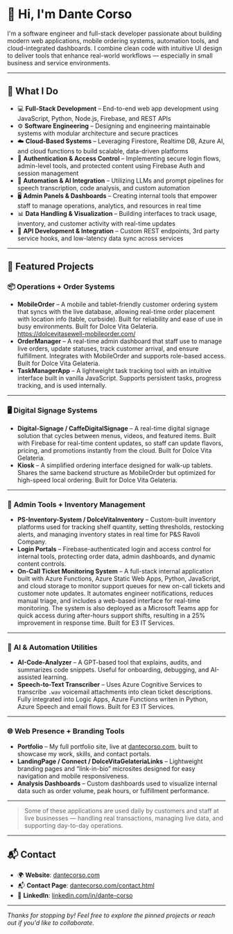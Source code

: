 # 👋 Hi, I'm Dante Corso

I'm a software engineer and full-stack developer passionate about building modern web applications, mobile ordering systems, automation tools, and cloud-integrated dashboards. I combine clean code with intuitive UI design to deliver tools that enhance real-world workflows — especially in small business and service environments.

---

## 🔧 What I Do

- 💻 **Full-Stack Development** – End-to-end web app development using JavaScript, Python, Node.js, Firebase, and REST APIs
- ⚙️ **Software Engineering** – Designing and engineering maintainable systems with modular architecture and secure practices
- ☁️ **Cloud-Based Systems** – Leveraging Firestore, Realtime DB, Azure AI, and cloud functions to build scalable, data-driven platforms
- 🔐 **Authentication & Access Control** – Implementing secure login flows, admin-level tools, and protected content using Firebase Auth and session management
- 🧠 **Automation & AI Integration** – Utilizing LLMs and prompt pipelines for speech transcription, code analysis, and custom automation
- 🖥️ **Admin Panels & Dashboards** – Creating internal tools that empower staff to manage operations, analytics, and resources in real time
- 📊 **Data Handling & Visualization** – Building interfaces to track usage, inventory, and customer activity with real-time updates
- 🧩 **API Development & Integration** – Custom REST endpoints, 3rd party service hooks, and low-latency data sync across services

---

## 🧩 Featured Projects

### 📦 **Operations + Order Systems**

- **MobileOrder** – A mobile and tablet-friendly customer ordering system that syncs with the live database, allowing real-time order placement with location info (table, curbside). Built for reliability and ease of use in busy environments. Built for Dolce Vita Gelateria. https://dolcevitasewell-mobileorder.com/
- **OrderManager** – A real-time admin dashboard that staff use to manage live orders, update statuses, track customer arrival, and ensure fulfillment. Integrates with MobileOrder and supports role-based access. Built for Dolce Vita Gelateria.
- **TaskManagerApp** – A lightweight task tracking tool with an intuitive interface built in vanilla JavaScript. Supports persistent tasks, progress tracking, and is used internally.

---

### 🖥️ **Digital Signage Systems**

- **Digital-Signage / CaffeDigitalSignage** – A real-time digital signage solution that cycles between menus, videos, and featured items. Built with Firebase for real-time content updates, so staff can update flavors, pricing, and promotions instantly from the cloud. Built for Dolce Vita Gelateria.
- **Kiosk** – A simplified ordering interface designed for walk-up tablets. Shares the same backend structure as MobileOrder but optimized for high-speed local ordering. Built for Dolce Vita Gelateria.

---

### 🧾 **Admin Tools + Inventory Management**

- **PS-Inventory-System / DolceVitaInventory** – Custom-built inventory platforms used for tracking shelf quantity, setting thresholds, restocking alerts, and managing inventory states in real time for P&S Ravoli Company.
- **Login Portals** – Firebase-authenticated login and access control for internal tools, protecting order data, admin dashboards, and dynamic content controls.
- **On-Call Ticket Monitoring System** – A full-stack internal application built with Azure Functions, Azure Static Web Apps, Python, JavaScript, and cloud storage to monitor support queues for new on-call tickets and customer note updates. It automates engineer notifications, reduces manual triage, and includes a web-based interface for real-time monitoring. The system is also deployed as a Microsoft Teams app for quick access during after-hours support shifts, resulting in a 25% improvement in response time. Built for E3 IT Services.

---

### 🤖 **AI & Automation Utilities**

- **AI-Code-Analyzer** – A GPT-based tool that explains, audits, and summarizes code snippets. Useful for onboarding, debugging, and AI-assisted learning.
- **Speech-to-Text Transcriber** – Uses Azure Cognitive Services to transcribe `.wav` voicemail attachments into clean ticket descriptions. Fully integrated into Logic Apps, Azure Functions writen in Python, Azure Speech and email flows. Built for E3 IT Services.

---

### 🌐 **Web Presence + Branding Tools**

- **Portfolio** – My full portfolio site, live at [dantecorso.com](https://dantecorso.com), built to showcase my work, skills, and contact portals.
- **LandingPage / Connect / DolceVitaGelateriaLinks** – Lightweight branding pages and “link-in-bio” microsites designed for easy navigation and mobile responsiveness.
- **Analysis Dashboards** – Custom dashboards used to visualize internal data such as order volume, peak hours, or fulfillment performance.

---

> Some of these applications are used daily by customers and staff at live businesses — handling real transactions, managing live data, and supporting day-to-day operations.

---

## 📬 Contact

- 🌍 **Website**: [dantecorso.com](https://dantecorso.com)
- 📬 **Contact Page**: [dantecorso.com/contact.html](https://dantecorso.com/contact.html)
- 💼 **LinkedIn**: [linkedin.com/in/dante-corso](https://linkedin.com/in/dante-corso)

---

_Thanks for stopping by! Feel free to explore the pinned projects or reach out if you'd like to collaborate._
